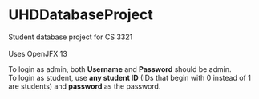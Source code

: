 # UHDDatabaseProject
Student database project for CS 3321<br><br>
Uses OpenJFX 13<br>

To login as admin, both <strong>Username</strong> and <strong>Password</strong> should be admin.<br>
To login as student, use <strong>any student ID</strong> (IDs that begin with 0 instead of 1 are students) and <strong>password</strong> as the password.
